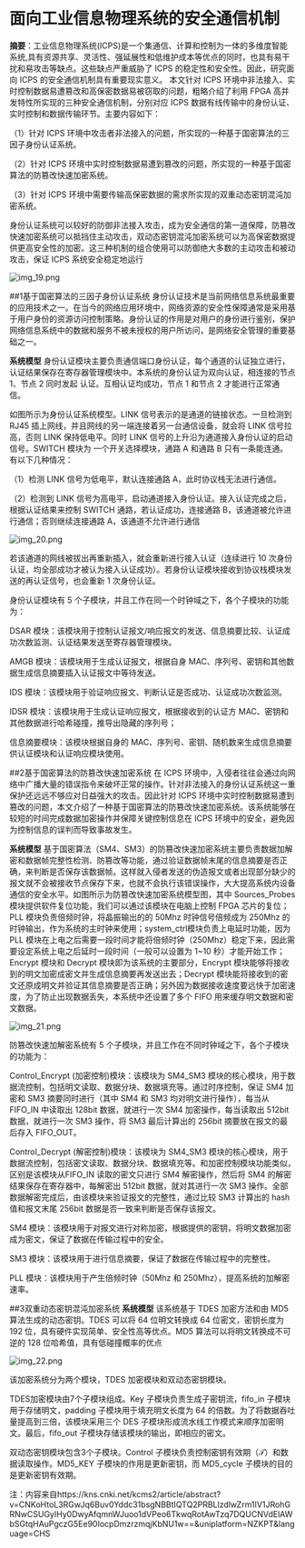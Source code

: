<!--
title: 面向工业信息物理系统的安全通信机制
subtitle: 工业安全
author: 仇光强
keyword: 工业安全
published: 2024-04-25
topicImg: assets/3/img_19.png
-->

# 面向工业信息物理系统的安全通信机制
**摘要**：工业信息物理系统(ICPS)是一个集通信、计算和控制为一体的多维度智能系统,具有资源共享、灵活性、强延展性和低维护成本等优点的同时，也具有易干扰和易攻击等缺点。这些缺点严重威胁了 ICPS 的稳定性和安全性。因此，研究面向 ICPS 的安全通信机制具有重要现实意义。
本文针对 ICPS 环境中非法接入、实时控制数据易遭篡改和高保密数据易被窃取的问题，粗略介绍了利用 FPGA 高并发特性所实现的三种安全通信机制，分别对应 ICPS 数据有线传输中的身份认证、实时控制和数据传输环节。主要内容如下：

（1）针对 ICPS 环境中攻击者非法接入的问题，所实现的一种基于国密算法的三因子身份认证系统。

（2）针对 ICPS 环境中实时控制数据易遭到篡改的问题，所实现的一种基于国密算法的防篡改快速加密系统。

（3）针对 ICPS 环境中需要传输高保密数据的需求所实现的双重动态密钥混沌加密系统。

身份认证系统可以较好的防御非法接入攻击，成为安全通信的第一道保障，防篡改快速加密系统可以抵挡住主动攻击，双动态密钥混沌加密系统可以为高保密数据提供更高安全性的加密。这三种机制的组合使用可以防御绝大多数的主动攻击和被动攻击，保证 ICPS 系统安全稳定地运行

![img_19.png](assets/3/img_19.png)

##1基于国密算法的三因子身份认证系统
身份认证技术是当前网络信息系统最重要的应用技术之一。在当今的网络应用环境中，网络资源的安全性保障通常是采用基于用户身份的资源访问控制策略。身份认证的作用是对用户的身份进行鉴别，保护网络信息系统中的数据和服务不被未授权的用户所访问，是网络安全管理的重要基础之一。

**系统模型**
身份认证模块主要负责通信端口身份认证，每个通道的认证独立进行，认证结果保存在寄存器管理模块中。本系统的身份认证为双向认证，相连接的节点 1、节点 2 同时发起
认证。互相认证均成功，节点 1 和节点 2 才能进行正常通信。

如图所示为身份认证系统模型。LINK 信号表示的是通道的链接状态。一旦检测到 RJ45 插上网线，并且网线的另一端连接着另一台通信设备，就会将 LINK 信号拉高，否则 LINK 保持低电平。同时 LINK 信号的上升沿为通道接入身份认证的启动信号。SWITCH 模块为 一个开关选择模块，通路 A 和通路 B 只有一条能连通。有以下几种情况：

（1）检测 LINK 信号为低电平，默认连接通路 A，此时协议栈无法进行通信。

（2）检测到 LINK 信号为高电平，启动通道接入身份认证。接入认证完成之后，根据认证结果来控制 SWITCH 通路，若认证成功，连接通路 B，该通道被允许进行通信；否则继续连接通路 A，该通道不允许进行通信

![img_20.png](assets/3/img_20.png)

若该通道的网线被拔出再重新插入，就会重新进行接入认证（连续进行 10 次身份认证，均全部成功才被认为接入认证成功）。若身份认证模块接收到协议栈模块发送的再认证信号，也会重新 1 次身份认证。

身份认证模块有 5 个子模块，并且工作在同一个时钟域之下，各个子模块的功能为：

DSAR 模块：该模块用于控制认证报文/响应报文的发送、信息摘要比较、认证成功次数监测、认证结果发送至寄存器管理模块。

AMGB 模块：该模块用于生成认证报文，根据自身 MAC、序列号、密钥和其他数据生成信息摘要插入认证报文中等待发送。

IDS 模块：该模块用于验证响应报文、判断认证是否成功、认证成功次数监测。

IDSR 模块：该模块用于生成认证响应报文，根据接收到的认证方 MAC、密钥和其他数据进行哈希碰撞，推导出隐藏的序列号；

信息摘要模块：该模块根据自身的 MAC、序列号、密钥、随机数来生成信息摘要供认证模块和认证响应模块使用。

##2基于国密算法的防篡改快速加密系统
在 ICPS 环境中，入侵者往往会通过向网络中广播大量的错误指令来破坏正常的操作。针对非法接入的身份认证系统这一重保护还远远不够应对日益强大的攻击。因此针对 ICPS 环境中实时控制数据易遭到篡改的问题，本文介绍了一种基于国密算法的防篡改快速加密系统。该系统能够在较短的时间完成数据加密操作并保障关键控制信息在 ICPS 环境中的安全，避免因为控制信息的误判而导致事故发生。

**系统模型**
基于国密算法（SM4、SM3）的防篡改快速加密系统主要负责数据加解密和数据帧完整性检测、防篡改等功能，通过验证数据帧末尾的信息摘要是否正确，来判断是否保存该数据帧。这样就入侵者发送的伪造报文或者出现部分缺少的报文就不会被接收节点保存下来，也就不会执行该错误操作，大大提高系统内设备通信的安全水平。如图所示为防篡改快速加密系统模型图，其中 Sources_Probes 模块提供软件复位功能，我们可以通过该模块在电脑上控制 FPGA 芯片的复位；PLL 模块负责倍频时钟，将晶振输出的的 50Mhz 时钟信号倍频成为 250Mhz 的时钟输出，作为系统的主时钟来使用；system_ctrl模块负责上电延时功能，因为 PLL 模块在上电之后需要一段时间才能将倍频时钟（250Mhz）稳定下来，因此需要设定系统上电之后延时一段时间（一般可以设置为 1~10 秒）才能开始工作；Encrypt 模块和 Decrypt 模块即为该系统的主要部分，Encrypt 模块能够将接收到的明文加密成密文并生成信息摘要再发送出去；Decrypt 模块能将接收到的密文还原成明文并验证其信息摘要是否正确；另外因为数据接收速度要远快于加密速度，为了防止出现数据丢失，本系统中还设置了多个 FIFO 用来缓存明文数据和密文数据。

![img_21.png](assets/3/mg_21.png)

防篡改快速加解密系统有 5 个子模块，并且工作在不同时钟域之下，各个子模块的功能为：

Control_Encrypt (加密控制)模块：该模块为 SM4_SM3 模块的核心模块，用于数据流控制，包括明文读取、数据分块、数据填充等。通过时序控制，保证 SM4 加密和 SM3 摘要同时进行（其中 SM4 和 SM3 均对明文进行操作），每当从 FIFO_IN 中读取出 128bit 数据，就进行一次 SM4 加密操作，每当读取出 512bit 数据，就进行一次 SM3 操作，将 SM3 最后计算出的 256bit 摘要放在报文的最后存入 FIFO_OUT。

Control_Decrypt (解密控制)模块：该模块为 SM4_SM3 模块的核心模块，用于数据流控制，包括密文读取、数据分块、数据填充等。和加密控制模块功能类似，区别是该模块从FIFO_IN 读取的密文只进行 SM4 解密操作，然后将 SM4 的解密结果保存在寄存器中，每解密出 512bit 数据，就对其进行一次 SM3 操作。全部数据解密完成后，由该模块来验证报文的完整性，通过比较 SM3 计算出的 hash 值和报文末尾 256bit 数据是否一致来判断是否保存该报文。

SM4 模块：该模块用于对报文进行对称加密，根据提供的密钥，将明文数据加密成为密文，保证了数据在传输过程中的安全。

SM3 模块：该模块用于进行信息摘要，保证了数据在传输过程中的完整性。

PLL 模块：该模块用于产生倍频时钟（50Mhz 和 250Mhz），提高系统的加解密速率。

##3双重动态密钥混沌加密系统
**系统模型**
该系统基于 TDES 加密方法和由 MD5 算法生成的动态密钥。TDES 可以将 64 位明文转换成 64 位密文，密钥长度为 192 位，具有硬件实现简单、安全性高等优点。MD5 算法可以将明文转换成不可逆的 128 位哈希值，具有低碰撞概率的优点

![img_22.png](assets/3/img_22.png)

该加密系统分为两个模块，TDES 加密模块和双动态密钥模块。

TDES加密模块由7个子模块组成。Key 子模块负责生成子密钥流，fifo_in 子模块用于存储明文，padding 子模块用于填充明文长度为 64 的倍数。为了将数据吞吐量提高到三倍，该模块采用三个 DES 子模块形成流水线工作模式来顺序加密明文。最后，fifo_out 子模块存储该模块的输出，即相应的密文。

双动态密钥模块包含3个子模块。Control 子模块负责控制密钥有效期（𝒯）和数据读取操作。MD5_KEY 子模块的作用是更新密钥，而 MD5_cycle 子模块的目的是更新密钥有效期。

注：内容来自https://kns.cnki.net/kcms2/article/abstract?v=CNKoHtoL3RGwJq6Buv0Yddc31bsgNBBtIQTQ2PRBLlzdlwZrm1IV1JRohGRNwCSUGyIHy0DwyAfqmnWJuoo1dVPeo6TkwqRotAwTzq7DQUCNVdElAWbSGtqHAuPgczG5Ee90IocpDmzrzmqjKbNU1w==&uniplatform=NZKPT&language=CHS